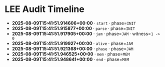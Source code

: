 # LEE Audit Timeline

- **2025-08-09T15:41:51.914606+00:00** · `start` · phase=`INIT`
- **2025-08-09T15:41:51.915877+00:00** · `parse` · phase=`INIT`
- **2025-08-09T15:41:51.917905+00:00** · `jam` · phase=`JAM` · witness=`1 -> 0`
- **2025-08-09T15:41:51.919927+00:00** · `alive` · phase=`JAM`
- **2025-08-09T15:41:51.921368+00:00** · `phase` · phase=`JAM`
- **2025-08-09T15:41:51.946525+00:00** · `mem` · phase=`MEM`
- **2025-08-09T15:41:51.948641+00:00** · `end` · phase=`MEM`